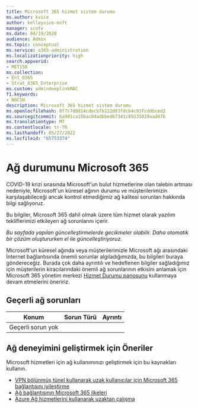 ```yaml
---
title: Microsoft 365 hizmet sistem durumu
ms.author: kvice
author: kelleyvice-msft
manager: scotv
ms.date: 04/19/2020
audience: Admin
ms.topic: conceptual
ms.service: o365-administration
ms.localizationpriority: high
search.appverid:
- MET150
ms.collection:
- Ent_O365
- Strat_O365_Enterprise
ms.custom: admindeeplinkMAC
f1.keywords:
- NOCSH
description: Microsoft 365 hizmet sistem durumu
ms.openlocfilehash: 0f7c7d0d14cdecbfb122d03fdcb4c93fcddbced2
ms.sourcegitcommit: 6a981ca15bac84adbbed67341c89235029aad476
ms.translationtype: MT
ms.contentlocale: tr-TR
ms.lasthandoff: 05/27/2022
ms.locfileid: "65753374"
---
```

# <a name="microsoft-365-network-health-status"></a>Ağ durumunu Microsoft 365

COVID-19 krizi sırasında Microsoft'un bulut hizmetlerine olan talebin artması nedeniyle, Microsoft'un küresel ağının durumu ve müşterilerimizin karşılaşabileceği ancak kontrol etmediğimiz ağ kalitesi sorunları hakkında bilgi sağlıyoruz.

Bu bilgiler, Microsoft 365 dahil olmak üzere tüm hizmet olarak yazılım tekliflerimizi etkileyen ağ sorunlarını içerir.

_Bu sayfada yapılan güncelleştirmelerde gecikmeler olabilir. Daha otomatik bir çözüm oluştururken el ile güncelleştiriyoruz._

Microsoft'un küresel ağında veya müşterilerimizle Microsoft ağı arasındaki İnternet bağlantısında önemli sorunlar algıladığımızda, bu bilgileri buraya göndereceğiz. Burada çok daha ayrıntılı ve hedeflenen bilgiler sağladığımız için müşterilerin kiracılarındaki önemli ağ sorunlarının etkisini anlamak için Microsoft 365 yönetim merkezi <a href="https://go.microsoft.com/fwlink/p/?linkid=842900" target="_blank">Hizmet Durumu panosunu</a> kullanmaya devam etmelerini öneririz.

## <a name="current-network-issues"></a>Geçerli ağ sorunları

| Konum | Sorun Türü | Ayrıntı |
| --- | --- | --- |
| Geçerli sorun yok | | |

## <a name="recommendations-to-improve-network-experience"></a>Ağ deneyimini geliştirmek için Öneriler

Microsoft hizmetleri için ağ kullanımınızı geliştirmek için bu kaynakları kullanın.

- [VPN bölünmüş tünel kullanarak uzak kullanıcılar için Microsoft 365 bağlantısını iyileştirme](microsoft-365-vpn-split-tunnel.md)
- [Ağ bağlantısının Microsoft 365 ilkeleri](./microsoft-365-network-connectivity-principles.md)
- [Azure Ağ hizmetlerini kullanarak uzaktan çalışma](/azure/networking/working-remotely-support)